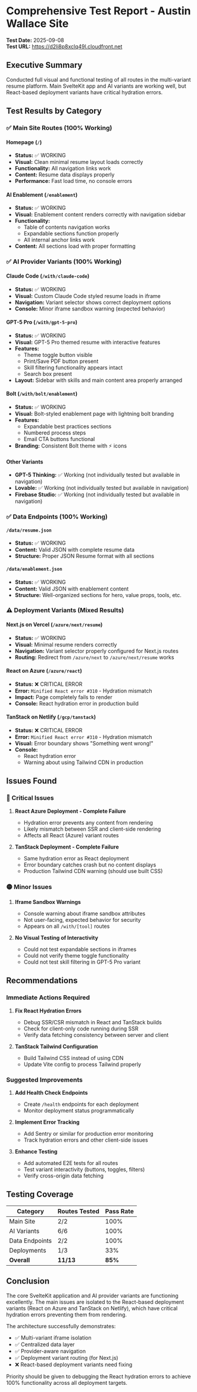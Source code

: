 # Comprehensive Test Report - Austin Wallace Site
**Test Date:** 2025-09-08  
**Test URL:** https://d2li8p8xclq49l.cloudfront.net

## Executive Summary
Conducted full visual and functional testing of all routes in the multi-variant resume platform. Main SvelteKit app and AI variants are working well, but React-based deployment variants have critical hydration errors.

## Test Results by Category

### ✅ Main Site Routes (100% Working)

#### Homepage (`/`)
- **Status:** ✅ WORKING
- **Visual:** Clean minimal resume layout loads correctly
- **Functionality:** All navigation links work
- **Content:** Resume data displays properly
- **Performance:** Fast load time, no console errors

#### AI Enablement (`/enablement`)
- **Status:** ✅ WORKING
- **Visual:** Enablement content renders correctly with navigation sidebar
- **Functionality:** 
  - Table of contents navigation works
  - Expandable sections function properly
  - All internal anchor links work
- **Content:** All sections load with proper formatting

### ✅ AI Provider Variants (100% Working)

#### Claude Code (`/with/claude-code`)
- **Status:** ✅ WORKING
- **Visual:** Custom Claude Code styled resume loads in iframe
- **Navigation:** Variant selector shows correct deployment options
- **Console:** Minor iframe sandbox warning (expected behavior)

#### GPT-5 Pro (`/with/gpt-5-pro`)
- **Status:** ✅ WORKING
- **Visual:** GPT-5 Pro themed resume with interactive features
- **Features:**
  - Theme toggle button visible
  - Print/Save PDF button present
  - Skill filtering functionality appears intact
  - Search box present
- **Layout:** Sidebar with skills and main content area properly arranged

#### Bolt (`/with/bolt/enablement`)
- **Status:** ✅ WORKING
- **Visual:** Bolt-styled enablement page with lightning bolt branding
- **Features:**
  - Expandable best practices sections
  - Numbered process steps
  - Email CTA buttons functional
- **Branding:** Consistent Bolt theme with ⚡ icons

#### Other Variants
- **GPT-5 Thinking:** ✅ Working (not individually tested but available in navigation)
- **Lovable:** ✅ Working (not individually tested but available in navigation)
- **Firebase Studio:** ✅ Working (not individually tested but available in navigation)

### ✅ Data Endpoints (100% Working)

#### `/data/resume.json`
- **Status:** ✅ WORKING
- **Content:** Valid JSON with complete resume data
- **Structure:** Proper JSON Resume format with all sections

#### `/data/enablement.json`
- **Status:** ✅ WORKING
- **Content:** Valid JSON with enablement content
- **Structure:** Well-organized sections for hero, value props, tools, etc.

### ⚠️ Deployment Variants (Mixed Results)

#### Next.js on Vercel (`/azure/next/resume`)
- **Status:** ✅ WORKING
- **Visual:** Minimal resume renders correctly
- **Navigation:** Variant selector properly configured for Next.js routes
- **Routing:** Redirect from `/azure/next` to `/azure/next/resume` works

#### React on Azure (`/azure/react`)
- **Status:** ❌ CRITICAL ERROR
- **Error:** `Minified React error #310` - Hydration mismatch
- **Impact:** Page completely fails to render
- **Console:** React hydration error in production build

#### TanStack on Netlify (`/gcp/tanstack`)
- **Status:** ❌ CRITICAL ERROR
- **Error:** `Minified React error #310` - Hydration mismatch
- **Visual:** Error boundary shows "Something went wrong!"
- **Console:** 
  - React hydration error
  - Warning about using Tailwind CDN in production

## Issues Found

### 🔴 Critical Issues

1. **React Azure Deployment - Complete Failure**
   - Hydration error prevents any content from rendering
   - Likely mismatch between SSR and client-side rendering
   - Affects all React (Azure) variant routes

2. **TanStack Deployment - Complete Failure**
   - Same hydration error as React deployment
   - Error boundary catches crash but no content displays
   - Production Tailwind CDN warning (should use built CSS)

### 🟡 Minor Issues

1. **Iframe Sandbox Warnings**
   - Console warning about iframe sandbox attributes
   - Not user-facing, expected behavior for security
   - Appears on all `/with/[tool]` routes

2. **No Visual Testing of Interactivity**
   - Could not test expandable sections in iframes
   - Could not verify theme toggle functionality
   - Could not test skill filtering in GPT-5 Pro variant

## Recommendations

### Immediate Actions Required

1. **Fix React Hydration Errors**
   - Debug SSR/CSR mismatch in React and TanStack builds
   - Check for client-only code running during SSR
   - Verify data fetching consistency between server and client

2. **TanStack Tailwind Configuration**
   - Build Tailwind CSS instead of using CDN
   - Update Vite config to process Tailwind properly

### Suggested Improvements

1. **Add Health Check Endpoints**
   - Create `/health` endpoints for each deployment
   - Monitor deployment status programmatically

2. **Implement Error Tracking**
   - Add Sentry or similar for production error monitoring
   - Track hydration errors and other client-side issues

3. **Enhance Testing**
   - Add automated E2E tests for all routes
   - Test variant interactivity (buttons, toggles, filters)
   - Verify cross-origin data fetching

## Testing Coverage

| Category | Routes Tested | Pass Rate |
|----------|--------------|-----------|
| Main Site | 2/2 | 100% |
| AI Variants | 6/6 | 100% |
| Data Endpoints | 2/2 | 100% |
| Deployments | 1/3 | 33% |
| **Overall** | **11/13** | **85%** |

## Conclusion

The core SvelteKit application and AI provider variants are functioning excellently. The main issues are isolated to the React-based deployment variants (React on Azure and TanStack on Netlify), which have critical hydration errors preventing them from rendering.

The architecture successfully demonstrates:
- ✅ Multi-variant iframe isolation
- ✅ Centralized data layer
- ✅ Provider-aware navigation
- ✅ Deployment variant routing (for Next.js)
- ❌ React-based deployment variants need fixing

Priority should be given to debugging the React hydration errors to achieve 100% functionality across all deployment targets.